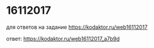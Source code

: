 # 16112017
для ответов на задание https://kodaktor.ru/web16112017

ответ: https://kodaktor.ru/web16112017_a7b9d
